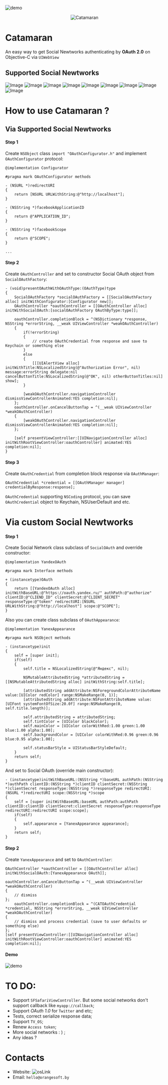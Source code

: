 ![demo][platform]

<p align="center">
    <img src="Assets/Catamaran-icon.png?raw=true" alt="Catamaran"/>
</p>

# Catamaran

An easy way to get Social Newtworks authenticating by <b>OAuth 2.0</b> on Objective-C via `UIWebView`

## Supported Social Newtworks

![Image](Assets/google-logo.png "Image")
![Image](Assets/facebook-logo.png "Image")
![Image](Assets/foursquare-logo.png "Image")
![Image](Assets/linkedIn-logo.png "Image")
![Image](Assets/instagram-logo.png "Image")
![Image](Assets/mail-ru-logo.png "Image")
![Image](Assets/ok-logo.png "Image")
![Image](Assets/yandex-logo.png "Image")
![Image](Assets/vk-logo.png "Image")

# How to use Catamaran ?

## Via Supported Social Newtworks

#### Step 1

Create `NSObject` class `import "OAuthConfigurator.h"` and implement `OAuthConfigurator` protocol:

```objc
@implementation Configurator

#pragma mark OAuthConfigurator methods

- (NSURL *)redirectURI
{
    return [NSURL URLWithString:@"http://localhost"];
}

- (NSString *)facebookApplicationID
{
    return @"APPLICATION_ID";
}

- (NSString *)facebookScope
{
    return @"SCOPE";
}

...

```

#### Step 2

Create `OAuthController` and set to constructor Social OAuth object from `SocialOAuthFactory`:

```objc
- (void)presentOAuthWithOAuthType:(OAuthType)type
{
    SocialOAuthFactory *socialOAuthFactory = [[SocialOAuthFactory alloc] initWithConfigurator:[Configurator new]];
    OAuthController *oauthController = [[OAuthController alloc] initWithSocialOAuth:[socialOAuthFactory OAuthByType:type]];

    oauthController.completionBlock = ^(NSDictionary *response, NSString *errorString, __weak UIViewController *weakOAuthController)
    {
        if(!errorString)
        {
            // create OAuthCredential from response and save to Keychain or something else
        }
        else
        {
            [[[UIAlertView alloc] initWithTitle:NSLocalizedString(@"Authorization Error", nil) message:errorString delegate:nil cancelButtonTitle:NSLocalizedString(@"OK", nil) otherButtonTitles:nil] show];
        }

        [weakOAuthController.navigationController dismissViewControllerAnimated:YES completion:nil];
    };
    oauthController.onCancelButtonTap = ^(__weak UIViewController *weakOAuthController)
    {
        [weakOAuthController.navigationController dismissViewControllerAnimated:YES completion:nil];
    };

    [self presentViewController:[[UINavigationController alloc] initWithRootViewController:oauthController] animated:YES completion:nil];
}

```

#### Step 3

Create `OAuthCredential` from completion block response via `OAuthManager`:

```objc
OAuthCredential *credential = [[OAuthManager manager] credentialByResponse:response];
```

`OAuthCredential` supporting `NSCoding` protocol, you can save `OAuthCredential` object to Keychain, NSUserDefault and etc.

# Via custom Social Newtworks

#### Step 1

Create Social Network class subclass of `SocialOAuth` and override constructor:

```objc
@implementation YandexOAuth

#pragma mark Interface methods

+ (instancetype)OAuth
{
    return [[YandexOAuth alloc] initWithBaseURL:@"https://oauth.yandex.ru/" authPath:@"authorize" clientID:@"CLIEND_ID" clientSecret:@"CLIENT_SECRET" responseType:@"token" redirectURI:[NSURL URLWithString:@"http://localhost"] scope:@"SCOPE"];
}
```

Also you can create class subclass of `OAuthAppearance`:

```objc
@implementation YanexAppearance

#pragma mark NSObject methods

- (instancetype)init
{
    self = [super init];
    if(self)
    {
        self.title = NSLocalizedString(@"Яндекс", nil);

        NSMutableAttributedString *attributedString = [[NSMutableAttributedString alloc] initWithString:self.title];

        [attributedString addAttribute:NSForegroundColorAttributeName value:[UIColor redColor] range:NSMakeRange(0, 1)];
        [attributedString addAttribute:NSFontAttributeName value:[UIFont systemFontOfSize:20.0f] range:NSMakeRange(0, self.title.length)];

        self.attributedString = attributedString;
        self.tintColor = [UIColor blackColor];
        self.mainColor = [UIColor colorWithRed:1.00 green:1.00 blue:1.00 alpha:1.00];
        self.backgroundColor = [UIColor colorWithRed:0.96 green:0.96 blue:0.95 alpha:1.00];

        self.statusBarStyle = UIStatusBarStyleDefault;
    }
    return self;
}
```

And set to Social OAuth (override main constructor):

```objc
- (instancetype)initWithBaseURL:(NSString *)baseURL authPath:(NSString *)authPath clientID:(NSString *)clientID clientSecret:(NSString *)clientSecret responseType:(NSString *)responseType redirectURI:(NSURL *)redirectURI scope:(NSString *)scope
{
    self = [super initWithBaseURL:baseURL authPath:authPath clientID:clientID clientSecret:clientSecret responseType:responseType redirectURI:redirectURI scope:scope];
    if(self)
    {
        self.appearance = [YanexAppearance appearance];
    }
    return self;
}
```

#### Step 2

Create `YanexAppearance` and set to `OAuthController`:

``` 
OAuthController *oauthController = [[OAuthController alloc] initWithSocialOAuth:[YanexAppearance OAuth]];

oauthController.onCancelButtonTap = ^(__weak UIViewController *weakOAuthController)
{
	// dismiss
};
    oauthController.completionBlock = ^(CATOAuthCredential *credential, NSString *errorString, __weak UIViewController *weakOAuthController)
{
	// dismiss and process credential (save to user defaults or something else)
};
[self presentViewController:[[UINavigationController alloc] initWithRootViewController:oauthController] animated:YES completion:nil];

```

#### Demo

![demo][demo]

# TO DO:

- Support `SFSafariViewController`. But some social networks don't support callback like `myapp://callback`;
- Support *OAuth 1.0*  for `Twitter` and etc;
- Tests, correct serialize response data;
- Support `TV_OS`;
- Renew `Access token`;
- More social networks : ) ;
- Any ideas ?

# Contacts

 - Website: ![osLink]
 - Email: `hello@orangesoft.by`


[demo]: https://github.com/Alex601t/Catamaran/blob/master/Assets/Catamaran.gif
[platform]: https://img.shields.io/badge/platform-iOS-brightgreen.svg
[osLink]: http://www.orangesoft.by/
